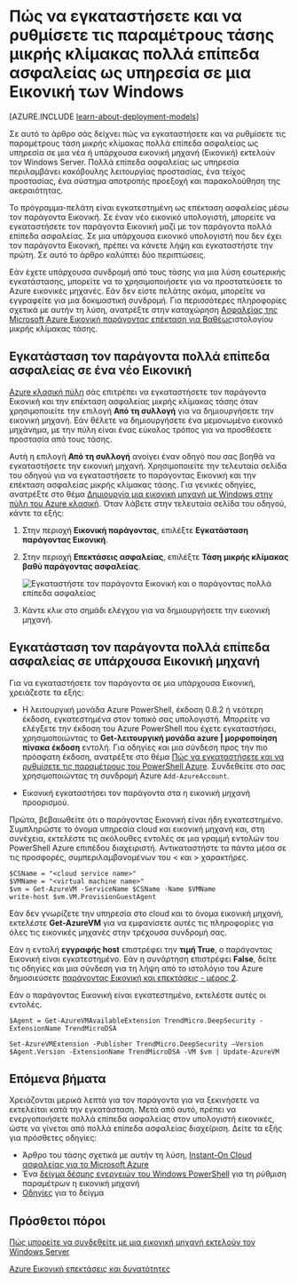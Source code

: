<properties
    pageTitle="Εγκατάσταση Trend Micro Βαθέως ασφαλείας σε μια Εικονική | Microsoft Azure"
    description="Σε αυτό το άρθρο περιγράφει τον τρόπο εγκατάστασης και ρύθμισης παραμέτρων ασφαλείας τάσης μικρής κλίμακας σε μια Εικονική που δημιουργήθηκαν με το μοντέλο κλασική ανάπτυξης στο Azure."
    services="virtual-machines-windows"
    documentationCenter=""
    authors="iainfoulds"
    manager="timlt"
    editor=""
    tags="azure-service-management"/>

<tags
    ms.service="virtual-machines-windows"
    ms.workload="infrastructure-services"
    ms.tgt_pltfrm="vm-multiple"
    ms.devlang="na"
    ms.topic="article"
    ms.date="08/24/2016"
    ms.author="iainfou"/>


# <a name="how-to-install-and-configure-trend-micro-deep-security-as-a-service-on-a-windows-vm"></a>Πώς να εγκαταστήσετε και να ρυθμίσετε τις παραμέτρους τάσης μικρής κλίμακας πολλά επίπεδα ασφαλείας ως υπηρεσία σε μια Εικονική των Windows

[AZURE.INCLUDE [learn-about-deployment-models](../../includes/learn-about-deployment-models-classic-include.md)]

Σε αυτό το άρθρο σάς δείχνει πώς να εγκαταστήσετε και να ρυθμίσετε τις παραμέτρους τάση μικρής κλίμακας πολλά επίπεδα ασφαλείας ως υπηρεσία σε μια νέα ή υπάρχουσα εικονική μηχανή (Εικονική) εκτελούν τον Windows Server. Πολλά επίπεδα ασφαλείας ως υπηρεσία περιλαμβάνει κακόβουλης λειτουργίας προστασίας, ένα τείχος προστασίας, ένα σύστημα αποτροπής προεξοχή και παρακολούθηση της ακεραιότητας.

Το πρόγραμμα-πελάτη είναι εγκατεστημένη ως επέκταση ασφαλείας μέσω τον παράγοντα Εικονική. Σε έναν νέο εικονικό υπολογιστή, μπορείτε να εγκαταστήσετε τον παράγοντα Εικονική μαζί με τον παράγοντα πολλά επίπεδα ασφαλείας. Σε μια υπάρχουσα εικονικό υπολογιστή που δεν έχει τον παράγοντα Εικονική, πρέπει να κάνετε λήψη και εγκαταστήστε την πρώτη. Σε αυτό το άρθρο καλύπτει δύο περιπτώσεις.

Εάν έχετε υπάρχουσα συνδρομή από τους τάσης για μια λύση εσωτερικής εγκατάστασης, μπορείτε να το χρησιμοποιήσετε για να προστατεύσετε το Azure εικονικές μηχανές. Εάν δεν είστε πελάτης ακόμα, μπορείτε να εγγραφείτε για μια δοκιμαστική συνδρομή. Για περισσότερες πληροφορίες σχετικά με αυτήν τη λύση, ανατρέξτε στην καταχώρηση [Ασφαλείας της Microsoft Azure Εικονική παράγοντας επέκταση για Βαθέως](http://go.microsoft.com/fwlink/p/?LinkId=403945)ιστολογίου μικρής κλίμακας τάσης.

## <a name="install-the-deep-security-agent-on-a-new-vm"></a>Εγκατάσταση τον παράγοντα πολλά επίπεδα ασφαλείας σε ένα νέο Εικονική

[Azure κλασική πύλη](http://manage.windowsazure.com) σάς επιτρέπει να εγκαταστήσετε τον παράγοντα Εικονική και την επέκταση ασφαλείας μικρής κλίμακας τάσης όταν χρησιμοποιείτε την επιλογή **Από τη συλλογή** για να δημιουργήσετε την εικονική μηχανή. Εάν θέλετε να δημιουργήσετε ένα μεμονωμένο εικονικό μηχάνημα, με την πύλη είναι ένας εύκολος τρόπος για να προσθέσετε προστασία από τους τάσης.

Αυτή η επιλογή **Από τη συλλογή** ανοίγει έναν οδηγό που σας βοηθά να εγκαταστήσετε την εικονική μηχανή. Χρησιμοποιείτε την τελευταία σελίδα του οδηγού για να εγκαταστήσετε το παράγοντας Εικονική και την επέκταση ασφαλείας μικρής κλίμακας τάσης. Για γενικές οδηγίες, ανατρέξτε στο θέμα [Δημιουργία μια εικονική μηχανή με Windows στην πύλη του Azure κλασική](virtual-machines-windows-classic-tutorial.md). Όταν λάβετε στην τελευταία σελίδα του οδηγού, κάντε τα εξής:

1.  Στην περιοχή **Εικονική παράγοντας**, επιλέξτε **Εγκατάσταση παράγοντας Εικονική**.

2.  Στην περιοχή **Επεκτάσεις ασφαλείας**, επιλέξτε **Τάση μικρής κλίμακας βαθύ παράγοντας ασφαλείας**.

    ![Εγκαταστήστε τον παράγοντα Εικονική και ο παράγοντας πολλά επίπεδα ασφαλείας](./media/virtual-machines-windows-classic-install-trend/InstallVMAgentandTrend.png)

3.  Κάντε κλικ στο σημάδι ελέγχου για να δημιουργήσετε την εικονική μηχανή.

## <a name="install-the-deep-security-agent-on-an-existing-vm"></a>Εγκατάσταση τον παράγοντα πολλά επίπεδα ασφαλείας σε υπάρχουσα Εικονική μηχανή

Για να εγκαταστήσετε τον παράγοντα σε μια υπάρχουσα Εικονική, χρειάζεστε τα εξής:

- Η λειτουργική μονάδα Azure PowerShell, έκδοση 0.8.2 ή νεότερη έκδοση, εγκατεστημένα στον τοπικό σας υπολογιστή. Μπορείτε να ελέγξετε την έκδοση του Azure PowerShell που έχετε εγκαταστήσει, χρησιμοποιώντας το **Get-λειτουργική μονάδα azure | μορφοποίηση πίνακα έκδοση** εντολή. Για οδηγίες και μια σύνδεση προς την πιο πρόσφατη έκδοση, ανατρέξτε στο θέμα [Πώς να εγκαταστήσετε και να ρυθμίσετε τις παραμέτρους του PowerShell Azure](../powershell-install-configure.md). Συνδεθείτε στο σας χρησιμοποιώντας τη συνδρομή Azure `Add-AzureAccount`.

- Εικονική εγκαταστήσει τον παράγοντα στα η εικονική μηχανή προορισμού.

Πρώτα, βεβαιωθείτε ότι ο παράγοντας Εικονική είναι ήδη εγκατεστημένο. Συμπληρώστε το όνομα υπηρεσία cloud και εικονική μηχανή και, στη συνέχεια, εκτελέστε τις ακόλουθες εντολές σε μια γραμμή εντολών του PowerShell Azure επιπέδου διαχειριστή. Αντικαταστήστε τα πάντα μέσα σε τις προσφορές, συμπεριλαμβανομένων του < και > χαρακτήρες.

    $CSName = "<cloud service name>"
    $VMName = "<virtual machine name>"
    $vm = Get-AzureVM -ServiceName $CSName -Name $VMName
    write-host $vm.VM.ProvisionGuestAgent

Εάν δεν γνωρίζετε την υπηρεσία στο cloud και το όνομα εικονική μηχανή, εκτελέστε **Get-AzureVM** για να εμφανίσετε αυτές τις πληροφορίες για όλες τις εικονικές μηχανές στην τρέχουσα συνδρομή σας.

Εάν η εντολή **εγγραφής host** επιστρέφει την **τιμή True**, ο παράγοντας Εικονική είναι εγκατεστημένο. Εάν η συνάρτηση επιστρέφει **False**, δείτε τις οδηγίες και μια σύνδεση για τη λήψη από το ιστολόγιο του Azure δημοσιεύσετε [παράγοντας Εικονική και επεκτάσεις - μέρος 2](http://go.microsoft.com/fwlink/p/?LinkId=403947).

Εάν ο παράγοντας Εικονική είναι εγκατεστημένο, εκτελέστε αυτές οι εντολές.

    $Agent = Get-AzureVMAvailableExtension TrendMicro.DeepSecurity -ExtensionName TrendMicroDSA

    Set-AzureVMExtension -Publisher TrendMicro.DeepSecurity –Version $Agent.Version -ExtensionName TrendMicroDSA -VM $vm | Update-AzureVM

## <a name="next-steps"></a>Επόμενα βήματα

Χρειάζονται μερικά λεπτά για τον παράγοντα για να ξεκινήσετε να εκτελείται κατά την εγκατάσταση. Μετά από αυτό, πρέπει να ενεργοποιήσετε πολλά επίπεδα ασφαλείας στον υπολογιστή εικονικές, ώστε να γίνεται από πολλά επίπεδα ασφαλείας διαχείριση. Δείτε τα εξής για πρόσθετες οδηγίες:

- Άρθρο του τάσης σχετικά με αυτήν τη λύση, [Instant-On Cloud ασφαλείας για το Microsoft Azure](http://go.microsoft.com/fwlink/?LinkId=404101)
- Ένα [δείγμα δέσμης ενεργειών του Windows PowerShell](http://go.microsoft.com/fwlink/?LinkId=404100) για τη ρύθμιση παραμέτρων η εικονική μηχανή
- [Οδηγίες](http://go.microsoft.com/fwlink/?LinkId=404099) για το δείγμα

## <a name="additional-resources"></a>Πρόσθετοι πόροι

[Πώς μπορείτε να συνδεθείτε με μια εικονική μηχανή εκτελούν τον Windows Server]

[Azure Εικονική επεκτάσεις και δυνατότητες]


<!--Link references-->
[Πώς μπορείτε να συνδεθείτε με μια εικονική μηχανή εκτελούν τον Windows Server]: virtual-machines-windows-classic-connect-logon.md
[Azure Εικονική επεκτάσεις και δυνατότητες]: http://go.microsoft.com/fwlink/p/?linkid=390493&clcid=0x409
